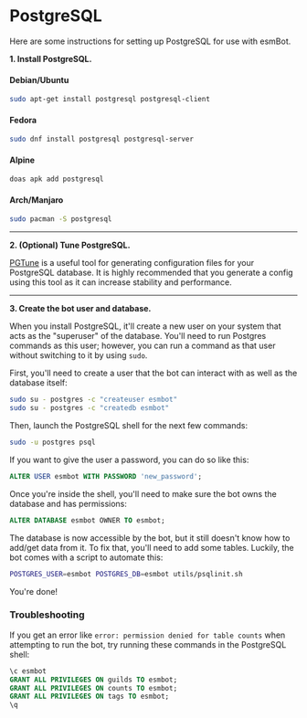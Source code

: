 # PostgreSQL
Here are some instructions for setting up PostgreSQL for use with esmBot.

**1. Install PostgreSQL.**

#### Debian/Ubuntu
```sh
sudo apt-get install postgresql postgresql-client
```

#### Fedora
```sh
sudo dnf install postgresql postgresql-server
```

#### Alpine
```sh
doas apk add postgresql
```

#### Arch/Manjaro
```sh
sudo pacman -S postgresql
```

***

**2. (Optional) Tune PostgreSQL.**

[PGTune](https://pgtune.leopard.in.ua/) is a useful tool for generating configuration files for your PostgreSQL database. It is highly recommended that you generate a config using this tool as it can increase stability and performance.

***

**3. Create the bot user and database.**

When you install PostgreSQL, it'll create a new user on your system that acts as the "superuser" of the database. You'll need to run Postgres commands as this user; however, you can run a command as that user without switching to it by using `sudo`.

First, you'll need to create a user that the bot can interact with as well as the database itself:
```sh
sudo su - postgres -c "createuser esmbot"
sudo su - postgres -c "createdb esmbot"
```
Then, launch the PostgreSQL shell for the next few commands:
```sh
sudo -u postgres psql
```
If you want to give the user a password, you can do so like this:
```sql
ALTER USER esmbot WITH PASSWORD 'new_password';
```
Once you're inside the shell, you'll need to make sure the bot owns the database and has permissions:
```sql
ALTER DATABASE esmbot OWNER TO esmbot;
```
The database is now accessible by the bot, but it still doesn't know how to add/get data from it. To fix that, you'll need to add some tables. Luckily, the bot comes with a script to automate this:
```sh
POSTGRES_USER=esmbot POSTGRES_DB=esmbot utils/psqlinit.sh
```
You're done!

### Troubleshooting
If you get an error like `error: permission denied for table counts` when attempting to run the bot, try running these commands in the PostgreSQL shell:
```sql
\c esmbot
GRANT ALL PRIVILEGES ON guilds TO esmbot;
GRANT ALL PRIVILEGES ON counts TO esmbot;
GRANT ALL PRIVILEGES ON tags TO esmbot;
\q
```